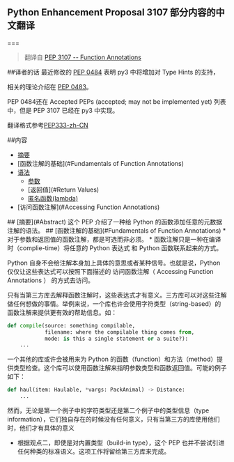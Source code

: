 ## Python Enhancement Proposal 3107 部分内容的中文翻译
===
> 翻译自 [PEP 3107 -- Function Annotations](https://www.python.org/dev/peps/pep-3107/#functerm)

##译者的话
最近修改的 [PEP 0484](https://www.python.org/dev/peps/pep-0484/) 表明 py3 中将增加对 Type Hints 的支持，

相关的理论介绍在 [PEP 0483](https://www.python.org/dev/peps/pep-0483/)。

PEP 0484还在 Accepted PEPs (accepted; may not be implemented yet) 列表中，但是 PEP 3107 已经在 py3 中实现。

翻译格式参考[PEP333-zh-CN](https://github.com/mainframer/PEP333-zh-CN)

##内容
* [摘要](#Abstract)
* [函数注解的基础](#Fundamentals of Function Annotations)
* [语法](#Syntax)
  * [参数](#Parameters)
  * [返回值](#Return Values)
  * [匿名函数(lambda)](#Lambda)
* [访问函数注解](#Accessing Function Annotations)

<a name="Abstract">
## [摘要](#Abstract)
这个 PEP 介绍了一种给 Python 的函数添加任意的元数据注解的语法。

<a name="Fundamentals of Function Annotations">
## [函数注解的基础](#Fundamentals of Function Annotations)
* 对于参数和返回值的函数注解，都是可选而非必须。
* 函数注解只是一种在编译时（complie-time）将任意的 Python 表达式 和 Python 函数联系起来的方式。

Python 自身不会给注解本身加上具体的意思或者某种信号。也就是说，Python 仅仅让这些表达式可以按照下面描述的 访问函数注解（ Accessing Function Annotations ） 的方式去访问。

只有当第三方库去解释函数注解时，这些表达式才有意义。三方库可以对这些注解做任何想做的事情。举例来说，一个库也许会使用字符类型（string-based）的函数注解来提供更有效的帮助信息。如：

```Python
def compile(source: something compilable,
            filename: where the compilable thing comes from,
            mode: is this a single statement or a suite?):
    ...
```

一个其他的库或许会被用来为 Python 的函数（function）和方法（method）提供类型检查。这个库可以使用函数注解来指明参数类型和函数返回值。可能的例子如下：

```Python
def haul(item: Haulable, *vargs: PackAnimal) -> Distance:
    ...
```

然而，无论是第一个例子中的字符类型还是第二个例子中的类型信息（type information），它们独自存在的时候没有任何意义，只有当第三方的库使用他们时，他们才有具体的意义

* 根据观点二，即使是对内置类型（build-in type），这个 PEP 也并不尝试引进任何种类的标准语义。这项工作将留给第三方库来完成。
